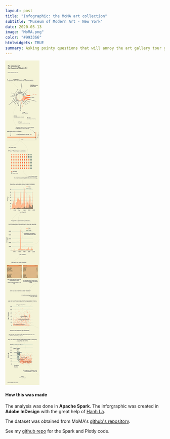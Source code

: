 ```yaml
---
layout: post
title: "Infographic: the MoMA art collection"
subtitle: "Museum of Modern Art - New York"
date: 2020-05-13
image: "MoMA.png"
color: "#993366"
htmlwidgets: TRUE
summary: Asking pointy questions that will annoy the art gallery tour guide.
---
```



![Loading ...](/assets/images/moma_info.png)


#### How this was made

The analysis was done in **Apache Spark**. The inforgraphic was created in **Adobe InDesign** with the great help of [Hanh La](https://www.linkedin.com/in/hanh-la-06886b128/).

The dataset was obtained from MoMA's [github's repository](https://github.com/MuseumofModernArt/collection). 

See my [github repo](https://github.com/tri47/moma_collection_with_Spark/blob/master/README.md) for the Spark and Plotly code.





